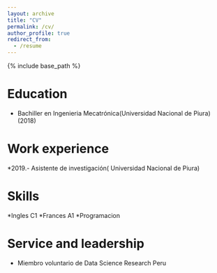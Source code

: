 ```yaml
---
layout: archive
title: "CV"
permalink: /cv/
author_profile: true
redirect_from:
  - /resume
---
```


{% include base_path %}

Education
======
* Bachiller en Ingenieria Mecatrónica(Universidad Nacional de Piura) (2018)

Work experience
======
*2019.- Asistente de investigación( Universidad Nacional de Piura)
  
Skills
======
*Ingles C1
*Frances A1
*Programacion
  
Service and leadership
======
* Miembro voluntario de Data Science Research Peru
